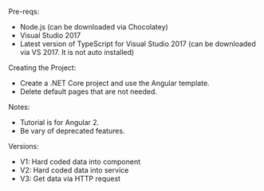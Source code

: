 Pre-reqs:
- Node.js (can be downloaded via Chocolatey)
- Visual Studio 2017
- Latest version of TypeScript for Visual Studio 2017 (can be downloaded via VS 2017. It is not auto installed)

Creating the Project:
- Create a .NET Core project and use the Angular template.
- Delete default pages that are not needed.

Notes:
- Tutorial is for Angular 2.
- Be vary of deprecated features.

Versions:
- V1: Hard coded data into component
- V2: Hard coded data into service
- V3: Get data via HTTP request